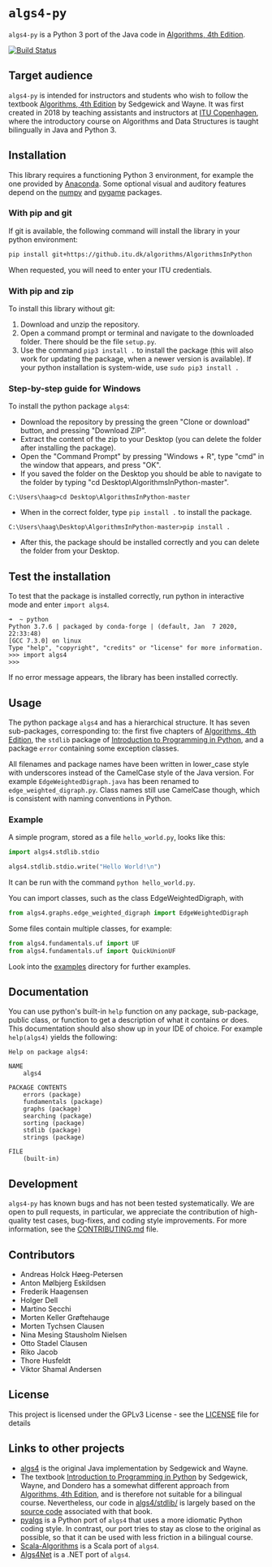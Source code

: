 # `algs4-py`

`algs4-py` is a Python 3 port of the Java code in [Algorithms, 4th Edition](https://algs4.cs.princeton.edu/home/).

[![Build Status](https://github.itu.dk/algorithms/AlgorithmsInPython/workflows/check/badge.svg)](https://github.itu.dk/algorithms/AlgorithmsInPython/actions)

## Target audience

`algs4-py` is intended for instructors and students who wish to follow the textbook [Algorithms, 4th Edition](https://algs4.cs.princeton.edu/home/) by Sedgewick and Wayne.
It was first created in 2018 by teaching assistants and instructors at [ITU Copenhagen](https://algorithms.itu.dk), where the introductory course on Algorithms and Data Structures is taught bilingually in Java and Python 3.

## Installation

This library requires a functioning Python 3 environment, for example the one provided by [Anaconda](https://www.anaconda.com/distribution/).
Some optional visual and auditory features depend on the [numpy](http://numpy.org) and [pygame](https://pygame.org) packages.

### With pip and git

If git is available, the following command will install the library in your python environment:

```bash
pip install git+https://github.itu.dk/algorithms/AlgorithmsInPython
```

When requested, you will need to enter your ITU credentials.

### With pip and zip

To install this library without git:

1. Download and unzip the repository.
2. Open a command prompt or terminal and navigate to the downloaded folder. There should be the file `setup.py`.
3. Use the command `pip3 install .` to install the package (this will also work for updating the package, when a newer version is available).  If your python installation is system-wide, use `sudo pip3 install .`

### Step-by-step guide for Windows

To install the python package `algs4`:

- Download the repository by pressing the green "Clone or download" button, and pressing "Download ZIP".
- Extract the content of the zip to your Desktop (you can delete the folder after installing the package).
- Open the "Command Prompt" by pressing "Windows + R", type "cmd" in the window that appears, and press "OK".
- If you saved the folder on the Desktop you should be able to navigate to the folder by typing "cd Desktop\AlgorithmsInPython-master".
```
C:\Users\haag>cd Desktop\AlgorithmsInPython-master
```
- When in the correct folder, type `pip install .` to install the package. 
```
C:\Users\haag\Desktop\AlgorithmsInPython-master>pip install .
```
- After this, the package should be installed correctly and you can delete the folder from your Desktop.

## Test the installation
To test that the package is installed correctly, run python in interactive mode and enter `import algs4`.
```
➜  ~ python 
Python 3.7.6 | packaged by conda-forge | (default, Jan  7 2020, 22:33:48) 
[GCC 7.3.0] on linux
Type "help", "copyright", "credits" or "license" for more information.
>>> import algs4
>>> 
```
If no error message appears, the library has been installed correctly.

## Usage

The python package `algs4` and has a hierarchical structure. It has seven sub-packages, corresponding to: the first five chapters of [Algorithms, 4th Edition](https://algs4.cs.princeton.edu/home/), the `stdlib` package of [Introduction to Programming in Python](https://introcs.cs.princeton.edu/python/), and a package `error` containing some exception classes.

All filenames and package names have been written in lower_case style with underscores instead of the CamelCase style of the Java version. For example `EdgeWeightedDigraph.java` has been renamed to `edge_weighted_digraph.py`. Class names still use CamelCase though, which is consistent with naming conventions in Python.

### Example

A simple program, stored as a file `hello_world.py`, looks like this:
```python
import algs4.stdlib.stdio

algs4.stdlib.stdio.write("Hello World!\n")
```
It can be run with the command `python hello_world.py`.

You can import classes, such as the class EdgeWeightedDigraph, with
```python
from algs4.graphs.edge_weighted_digraph import EdgeWeightedDigraph
```

Some files contain multiple classes, for example:
```python
from algs4.fundamentals.uf import UF
from algs4.fundamentals.uf import QuickUnionUF
```

Look into the [examples](examples) directory for further examples.

## Documentation

You can use python's built-in `help` function on any package, sub-package, public class, or function to get a description of what it contains or does. This documentation should also show up in your IDE of choice.
For example `help(algs4)` yields the following:

```
Help on package algs4:

NAME
    algs4

PACKAGE CONTENTS
    errors (package)
    fundamentals (package)
    graphs (package)
    searching (package)
    sorting (package)
    stdlib (package)
    strings (package)

FILE
    (built-in)
```

## Development

`algs4-py` has known bugs and has not been tested systematically. We are open to pull requests, in particular, we appreciate the contribution of high-quality test cases, bug-fixes, and coding style improvements. For more information, see the [CONTRIBUTING.md](CONTRIBUTING.md) file.

## Contributors

- Andreas Holck Høeg-Petersen
- Anton Mølbjerg Eskildsen
- Frederik Haagensen
- Holger Dell
- Martino Secchi
- Morten Keller Grøftehauge
- Morten Tychsen Clausen
- Nina Mesing Stausholm Nielsen
- Otto Stadel Clausen
- Riko Jacob
- Thore Husfeldt
- Viktor Shamal Andersen

## License

This project is licensed under the GPLv3 License - see the [LICENSE](LICENSE) file for details

## Links to other projects

- [algs4](https://github.com/kevin-wayne/algs4/) is the original Java implementation by Sedgewick and Wayne.
- The textbook [Introduction to Programming in Python](https://introcs.cs.princeton.edu/python/) by Sedgewick, Wayne, and Dondero has a somewhat different approach from [Algorithms, 4th Edition](https://algs4.cs.princeton.edu/home/), and is therefore not suitable for a bilingual course. Nevertheless, our code in [algs4/stdlib/](algs4/stdlib/) is largely based on the [source code](https://introcs.cs.princeton.edu/python/code/) associated with that book.
- [pyalgs](https://github.com/chen0040/pyalgs) is a Python port of `algs4` that uses a more idiomatic Python coding style. In contrast, our port tries to stay as close to the original as possible, so that it can be used with less friction in a bilingual course.
- [Scala-Algorithms](https://github.com/garyaiki/Scala-Algorithms) is a Scala port of `algs4`.
- [Algs4Net](https://github.com/nguyenqthai/Algs4Net) is a .NET port of `algs4`.

